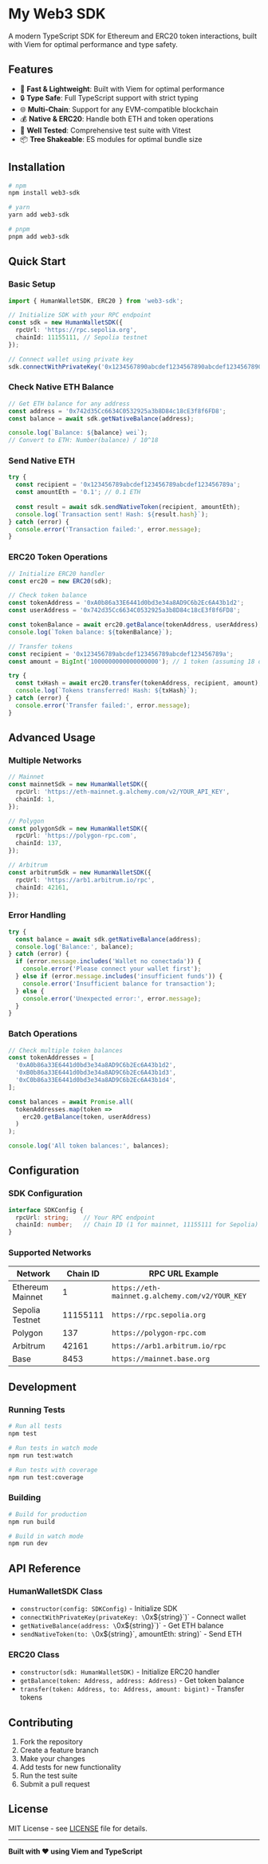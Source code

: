 # My Web3 SDK

A modern TypeScript SDK for Ethereum and ERC20 token interactions, built with Viem for optimal performance and type safety.

## Features

- 🚀 **Fast & Lightweight**: Built with Viem for optimal performance
- 🔒 **Type Safe**: Full TypeScript support with strict typing
- 🌐 **Multi-Chain**: Support for any EVM-compatible blockchain
- 💰 **Native & ERC20**: Handle both ETH and token operations
- 🧪 **Well Tested**: Comprehensive test suite with Vitest
- 📦 **Tree Shakeable**: ES modules for optimal bundle size

## Installation

```bash
# npm
npm install web3-sdk

# yarn
yarn add web3-sdk

# pnpm
pnpm add web3-sdk
```

## Quick Start

### Basic Setup

```typescript
import { HumanWalletSDK, ERC20 } from 'web3-sdk';

// Initialize SDK with your RPC endpoint
const sdk = new HumanWalletSDK({
  rpcUrl: 'https://rpc.sepolia.org',
  chainId: 11155111, // Sepolia testnet
});

// Connect wallet using private key
sdk.connectWithPrivateKey('0x1234567890abcdef1234567890abcdef1234567890abcdef1234567890abcdef');
```

### Check Native ETH Balance

```typescript
// Get ETH balance for any address
const address = '0x742d35Cc6634C0532925a3b8D84c18cE3f8f6FD8';
const balance = await sdk.getNativeBalance(address);

console.log(`Balance: ${balance} wei`);
// Convert to ETH: Number(balance) / 10^18
```

### Send Native ETH

```typescript
try {
  const recipient = '0x123456789abcdef123456789abcdef123456789a';
  const amountEth = '0.1'; // 0.1 ETH
  
  const result = await sdk.sendNativeToken(recipient, amountEth);
  console.log(`Transaction sent! Hash: ${result.hash}`);
} catch (error) {
  console.error('Transaction failed:', error.message);
}
```

### ERC20 Token Operations

```typescript
// Initialize ERC20 handler
const erc20 = new ERC20(sdk);

// Check token balance
const tokenAddress = '0xA0b86a33E6441d0bd3e34a8AD9C6b2Ec6A43b1d2';
const userAddress = '0x742d35Cc6634C0532925a3b8D84c18cE3f8f6FD8';

const tokenBalance = await erc20.getBalance(tokenAddress, userAddress);
console.log(`Token balance: ${tokenBalance}`);

// Transfer tokens
const recipient = '0x123456789abcdef123456789abcdef123456789a';
const amount = BigInt('1000000000000000000'); // 1 token (assuming 18 decimals)

try {
  const txHash = await erc20.transfer(tokenAddress, recipient, amount);
  console.log(`Tokens transferred! Hash: ${txHash}`);
} catch (error) {
  console.error('Transfer failed:', error.message);
}
```

## Advanced Usage

### Multiple Networks

```typescript
// Mainnet
const mainnetSdk = new HumanWalletSDK({
  rpcUrl: 'https://eth-mainnet.g.alchemy.com/v2/YOUR_API_KEY',
  chainId: 1,
});

// Polygon
const polygonSdk = new HumanWalletSDK({
  rpcUrl: 'https://polygon-rpc.com',
  chainId: 137,
});

// Arbitrum
const arbitrumSdk = new HumanWalletSDK({
  rpcUrl: 'https://arb1.arbitrum.io/rpc',
  chainId: 42161,
});
```

### Error Handling

```typescript
try {
  const balance = await sdk.getNativeBalance(address);
  console.log('Balance:', balance);
} catch (error) {
  if (error.message.includes('Wallet no conectada')) {
    console.error('Please connect your wallet first');
  } else if (error.message.includes('insufficient funds')) {
    console.error('Insufficient balance for transaction');
  } else {
    console.error('Unexpected error:', error.message);
  }
}
```

### Batch Operations

```typescript
// Check multiple token balances
const tokenAddresses = [
  '0xA0b86a33E6441d0bd3e34a8AD9C6b2Ec6A43b1d2',
  '0xB0b86a33E6441d0bd3e34a8AD9C6b2Ec6A43b1d3',
  '0xC0b86a33E6441d0bd3e34a8AD9C6b2Ec6A43b1d4',
];

const balances = await Promise.all(
  tokenAddresses.map(token => 
    erc20.getBalance(token, userAddress)
  )
);

console.log('All token balances:', balances);
```

## Configuration

### SDK Configuration

```typescript
interface SDKConfig {
  rpcUrl: string;    // Your RPC endpoint
  chainId: number;   // Chain ID (1 for mainnet, 11155111 for Sepolia)
}
```

### Supported Networks

| Network | Chain ID | RPC URL Example |
|---------|----------|-----------------|
| Ethereum Mainnet | 1 | `https://eth-mainnet.g.alchemy.com/v2/YOUR_KEY` |
| Sepolia Testnet | 11155111 | `https://rpc.sepolia.org` |
| Polygon | 137 | `https://polygon-rpc.com` |
| Arbitrum | 42161 | `https://arb1.arbitrum.io/rpc` |
| Base | 8453 | `https://mainnet.base.org` |

## Development

### Running Tests

```bash
# Run all tests
npm test

# Run tests in watch mode
npm run test:watch

# Run tests with coverage
npm run test:coverage
```

### Building

```bash
# Build for production
npm run build

# Build in watch mode
npm run dev
```

## API Reference

### HumanWalletSDK Class

- `constructor(config: SDKConfig)` - Initialize SDK
- `connectWithPrivateKey(privateKey: \`0x${string}\`)` - Connect wallet
- `getNativeBalance(address: \`0x${string}\`)` - Get ETH balance
- `sendNativeToken(to: \`0x${string}\`, amountEth: string)` - Send ETH

### ERC20 Class

- `constructor(sdk: HumanWalletSDK)` - Initialize ERC20 handler
- `getBalance(token: Address, address: Address)` - Get token balance
- `transfer(token: Address, to: Address, amount: bigint)` - Transfer tokens

## Contributing

1. Fork the repository
2. Create a feature branch
3. Make your changes
4. Add tests for new functionality
5. Run the test suite
6. Submit a pull request

## License

MIT License - see [LICENSE](LICENSE) file for details.

---

**Built with ❤️ using Viem and TypeScript**
